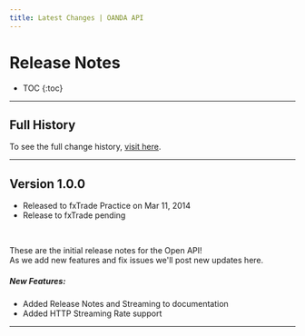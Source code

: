 ```yaml
---
title: Latest Changes | OANDA API
---
```


# Release Notes

* TOC
{:toc}

-------

## Full History

To see the full change history, [visit here](/docs/full-history.md).

------------------------


<!-- Template for adding new notes

#### Version 1.1.0
- Released to Sandbox on Feb 21, 2014
- Released to fxTrade Practice on Feb 26, 2014
- Release to fxTrade pending  
<br/>

##### Compatibility Changes:

- None because we don't mess with that much

##### New Features:

- Modified the thing to do the stuff
- More modifications to the thing

##### Bug Fixes:

- Stopped the other thing from breaking on sundays

-------------------------------------


Template ends -->


## Version 1.0.0
- Released to fxTrade Practice on Mar 11, 2014
- Release to fxTrade pending  
<br/>

These are the initial release notes for the Open API!  
As we add new features and fix issues we'll post new updates here.

##### New Features:

- Added Release Notes and Streaming to documentation
- Added HTTP Streaming Rate support

-------------------------------------





